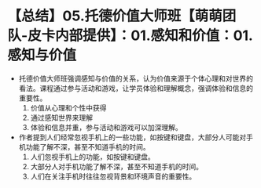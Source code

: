 # 【总结】05.托德价值大师班【萌萌团队-皮卡内部提供】：01.感知和价值：01.感知与价值

-   托德价值大师班强调感知与价值的关系，认为价值来源于个体心理和对世界的看法。课程通过参与活动和游戏，让学员体验和理解概念，强调体验和信息的重要性。
    1.  价值从心理和个性中获得
    2.  通过感知世界来理解
    3.  体验和信息并重，参与活动和游戏可以加深理解。
-   作者提到人们经常忽视手机上的一些功能，如按键和键盘，大部分人可能对手机功能了解不深，甚至不知道手机的时间。
    1.  人们忽视手机上的功能，如按键和键盘。
    2.  大部分人对手机功能了解不深，甚至不知道手机的时间。
    3.  人们在关注手机时往往忽视背景和环境声音的重要性。